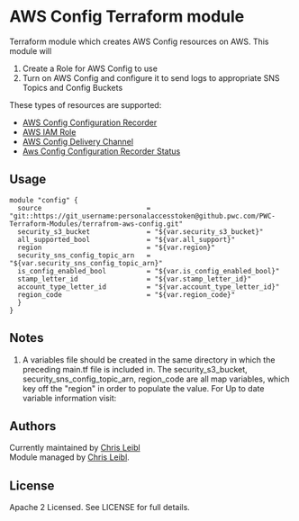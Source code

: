 AWS Config Terraform module
========================

Terraform module which creates AWS Config resources on AWS.  This module will
1. Create a Role for AWS Config to use
2. Turn on AWS Config and configure it to send logs to appropriate SNS Topics and Config Buckets

These types of resources are supported:

* [AWS Config Configuration Recorder](https://www.terraform.io/docs/providers/aws/r/config_configuration_recorder.html)
* [AWS IAM Role](https://www.terraform.io/docs/providers/aws/r/iam_role.html)
* [AWS Config Delivery Channel](https://www.terraform.io/docs/providers/aws/r/config_delivery_channel.html)
* [Aws Config Configuration Recorder Status](https://www.terraform.io/docs/providers/aws/r/config_configuration_recorder_status.html)

Usage
-----

```hcl
module "config" {
  source                          = "git::https://git_username:personalaccesstoken@github.pwc.com/PWC-Terraform-Modules/terrafrom-aws-config.git"
  security_s3_bucket              = "${var.security_s3_bucket}"
  all_supported_bool              = "${var.all_support}"
  region                          = "${var.region}"
  security_sns_config_topic_arn   = "${var.security_sns_config_topic_arn}"
  is_config_enabled_bool          = "${var.is_config_enabled_bool}"
  stamp_letter_id                 = "${var.stamp_letter_id}"
  account_type_letter_id          = "${var.account_type_letter_id}"
  region_code                     = "${var.region_code}"
  }
}
```


Notes
-----

1. A variables file should be created in the same directory in which the preceding main.tf file is included in.  The security_s3_bucket, security_sns_config_topic_arn, region_code are all map variables, which key off the "region" in order to populate the value.  For Up to date variable information visit:

Authors
-------

Currently maintained by [Chris Leibl](https://github.pwc.com/christopher-leibl)  
Module managed by [Chris Leibl](https://github.pwc.com/christopher-leibl).

License
-------

Apache 2 Licensed. See LICENSE for full details.
